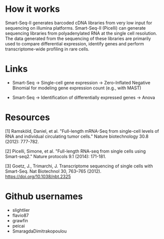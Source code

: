# How it works

Smart-Seq-II generates barcoded cDNA libraries from very low input for sequencing on illumina platforms. Smart-Seq-II (Picelli) can generate sequencing libraries from polyadenylated RNA at the single cell resolution. The data generated from the sequencing of these libraries are primarily used to compare differential expression, identify genes and perform transcriptome-wide profiling in rare cells. 

# Links 

- Smart-Seq -> Single-cell gene expression -> Zero-Inflated Negative Binomial for modeling gene expression count (e.g., with MAST)

- Smart-Seq -> Identification of differentially expressed genes -> Anova

# Resources

[1] Ramsköld, Daniel, et al. "Full-length mRNA-Seq from single-cell levels of RNA and individual circulating tumor cells." Nature biotechnology 30.8 (2012): 777-782.

[2] Picelli, Simone, et al. "Full-length RNA-seq from single cells using Smart-seq2." Nature protocols 9.1 (2014): 171-181.

[3] Goetz, J., Trimarchi, J. Transcriptome sequencing of single cells with Smart-Seq. Nat Biotechnol 30, 763–765 (2012). https://doi.org/10.1038/nbt.2325

# Github usernames

- slightlier
- flavio87
- grawfin
- peicai
- SmaragdaDimitrakopoulou
